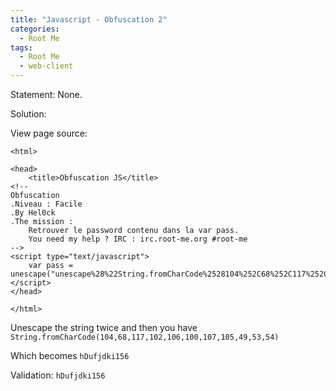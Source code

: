 ```yaml
---
title: "Javascript - Obfuscation 2"
categories:
  - Root Me
tags:
  - Root Me
  - web-client
---
```


Statement:
None.

Solution: 

View page source:

```
<html>

<head>
	<title>Obfuscation JS</title>
<!-- 
Obfuscation 
.Niveau : Facile 
.By Hel0ck
.The mission : 
	Retrouver le password contenu dans la var pass.
	You need my help ? IRC : irc.root-me.org #root-me
-->
<script type="text/javascript">
	var pass = unescape("unescape%28%22String.fromCharCode%2528104%252C68%252C117%252C102%252C106%252C100%252C107%252C105%252C49%252C53%252C54%2529%22%29");
</script>
</head>

</html>
```

Unescape the string twice and then you have `String.fromCharCode(104,68,117,102,106,100,107,105,49,53,54)`

Which becomes `hDufjdki156`

Validation: `hDufjdki156`